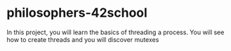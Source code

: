 # philosophers-42school
In this project, you will learn the basics of threading a process. You will see how to create threads and you will discover mutexes
